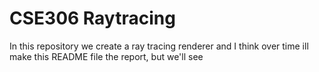 # CSE306 Raytracing

In this repository we create a ray tracing renderer and I think over time
ill make this README file the report, but we'll see
